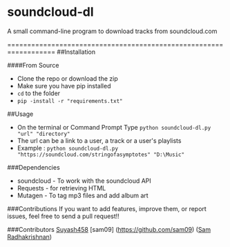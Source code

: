 # soundcloud-dl
A small command-line program to download tracks from soundcloud.com 

==================================================================
##Installation

####From Source
* Clone the repo or download the zip
* Make sure you have pip installed
* `cd` to the folder
* `pip -install -r "requirements.txt"`

##Usage
* On the terminal or Command Prompt Type
  `python soundcloud-dl.py "url" "directory"`
* The url can be a link to a user, a track or a user's playlists
* Example : `python soundcloud-dl.py "https://soundcloud.com/stringofasymptotes" "D:\Music"`
  
###Dependencies
* soundcloud - To work with the soundcloud API
* Requests - for retrieving HTML
* Mutagen - To tag mp3 files and add album art

###Contributions
If you want to add features, improve them, or report issues, feel free to send a pull request!!

###Contributors
[Suyash458](https://github.com/Suyash458)
[sam09] (https://github.com/sam09) ([Sam Radhakrishnan](https://twitter.com/sam_rk9))

